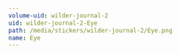 ```yaml
---
volume-uid: wilder-journal-2
uid: wilder-journal-2-Eye
path: /media/stickers/wilder-journal-2/Eye.png
name: Eye
---
```

